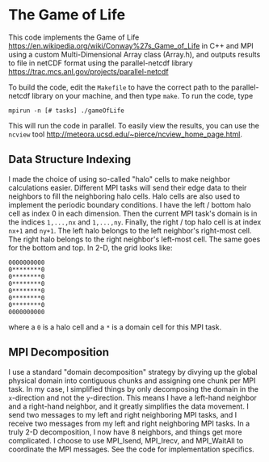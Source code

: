 # The Game of Life

This code implements the Game of Life <https://en.wikipedia.org/wiki/Conway%27s_Game_of_Life> in C++ and MPI using a custom Multi-Dimensional Array class (Array.h), and outputs results to file in netCDF format using the parallel-netcdf library <https://trac.mcs.anl.gov/projects/parallel-netcdf> 

To build the code, edit the `Makefile` to have the correct path to the parallel-netcdf library on your machine, and then type `make`. To run the code, type

`mpirun -n [# tasks] ./gameOfLife`

This will run the code in parallel. To easily view the results, you can use the `ncview` tool <http://meteora.ucsd.edu/~pierce/ncview_home_page.html>.

## Data Structure Indexing

I made the choice of using so-called "halo" cells to make neighbor calculations easier. Different MPI tasks will send their edge data to their neighbors to fill the neighboring halo cells. Halo cells are also used to implement the periodic boundary conditions. I have the left / bottom halo cell as index 0 in each dimension. Then the current MPI task's domain is in the indices `1,...,nx` and `1,...,ny`. Finally, the right / top halo cell is at index `nx+1` and `ny+1`. The left halo belongs to the left neighbor's right-most cell. The right halo belongs to the right neighbor's left-most cell. The same goes for the bottom and top. In 2-D, the grid looks like:

```
0000000000
0********0
0********0
0********0
0********0
0********0
0********0
0000000000
```

where a `0` is a halo cell and a `*` is a domain cell for this MPI task.

## MPI Decomposition

I use a standard "domain decomposition" strategy by divying up the global physical domain into contiguous chunks and assigning one chunk per MPI task. In my case, I simplified things by only decomposing the domain in the `x`-direction and not the `y`-direction. This means I have a left-hand neighbor and a right-hand neighbor, and it greatly simplifies the data movement. I send two messages to my left and right neighboring MPI tasks, and I receive two messages from my left and right neighboring MPI tasks. In a truly 2-D decomposition, I now have 8 neighbors, and things get more complicated. I choose to use MPI_Isend, MPI_Irecv, and MPI_WaitAll to coordinate the MPI messages. See the code for implementation specifics.

